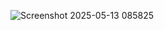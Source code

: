 ![Screenshot 2025-05-13 085825](https://github.com/user-attachments/assets/9042947e-efcd-4038-9078-8a97086a959b)
